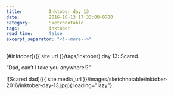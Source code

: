 ```yaml
---
title:          Inktober day 13
date:           2016-10-13 17:33:00-0700
category:       Sketchnotable
tags:           inktober
read_time:      false
excerpt_separator: "<!--more-->"
---
```

[#inktober]({{ site.url }}/tags/inktober) day 13: Scared.

“Dad, can’t I take you anywhere!?”

![Scared dad]({{ site.media_url }}/images/sketchnotable/inktober-2016/inktober-day-13.jpg){:loading="lazy"}

<!--more-->
